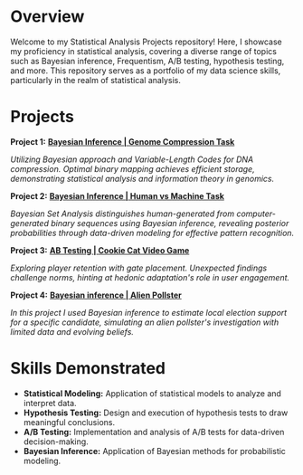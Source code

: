 # Overview

Welcome to my Statistical Analysis Projects repository! Here, I showcase my proficiency in statistical analysis, covering a diverse range of topics such as Bayesian inference, Frequentism, A/B testing, hypothesis testing, and more. This repository serves as a portfolio of my data science skills, particularly in the realm of statistical analysis.

# Projects
**Project 1:**  [**Bayesian Inference | Genome Compression Task**](https://github.com/mohammed-249/Statistical_Analysis_Projects/tree/main/Bayesian%20inference%20%7C%20Genome%20Compression%20Task)

*Utilizing Bayesian approach and Variable-Length Codes for DNA compression. Optimal binary mapping achieves efficient storage, demonstrating statistical analysis and information theory in genomics.*
  
**Project 2:**  [**Bayesian Inference | Human vs Machine Task**](https://github.com/mohammed-249/Statistical_Analysis_Projects/tree/main/Beyesian%20Inference%20%7C%20Human%20vs%20Machine%20Task)

*Bayesian Set Analysis distinguishes human-generated from computer-generated binary sequences using Bayesian inference, revealing posterior probabilities through data-driven modeling for effective pattern recognition.*

**Project 3:**  [**AB Testing | Cookie Cat Video Game**](https://github.com/mohammed-249/Statistical_Analysis_Projects/tree/main/AB%20Testing%20%7C%20Cookie%20Cat%20Video%20Game)

*Exploring player retention with gate placement. Unexpected findings challenge norms, hinting at hedonic adaptation's role in user engagement.*

**Project 4:**  [**Bayesian inference | Alien Pollster**](https://github.com/mohammed-249/Statistical_Analysis_Projects/tree/main/Beyesian%20inference%20%7C%20Alien%20Pollstar)

*In this project I used Bayesian inference to estimate local election support for a specific candidate, simulating an alien pollster's investigation with limited data and evolving beliefs.*

# Skills Demonstrated

- **Statistical Modeling:** Application of statistical models to analyze and interpret data.
- **Hypothesis Testing:** Design and execution of hypothesis tests to draw meaningful conclusions.
- **A/B Testing:** Implementation and analysis of A/B tests for data-driven decision-making.
- **Bayesian Inference:** Application of Bayesian methods for probabilistic modeling.

